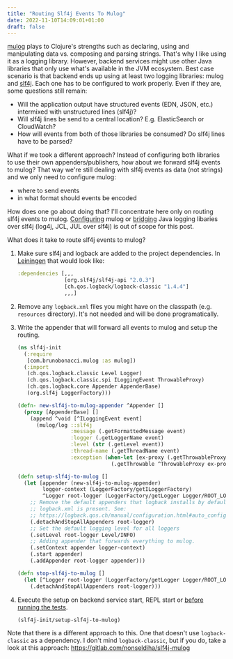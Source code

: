```yaml
---
title: "Routing Slf4j Events To Mulog"
date: 2022-11-10T14:09:01+01:00
draft: false
---
```


[mulog](https://github.com/BrunoBonacci/mulog) plays to Clojure's strengths such
as declaring, using and manipulating data vs. composing and parsing strings.
That's why I like using it as a logging library. However, backend services might
use other Java libraries that only use what's available in the JVM ecosystem.
Best case scenario is that backend ends up using at least two logging libraries:
mulog and [slf4j](https://www.slf4j.org/). Each one has to be configured to work
properly. Even if they are, some questions still remain:

- Will the application output have structured events (EDN, JSON, etc.)
  intermixed with unstructured lines (slf4j)?
- Will slf4j lines be send to a central location? E.g. ElasticSearch or
  CloudWatch?
- How will events from both of those libraries be consumed? Do slf4j lines have
  to be parsed?

What if we took a different approach? Instead of configuring both libraries to
use their own appenders/publishers, how about we forward slf4j events to mulog?
That way we're still dealing with slf4j events as data (not strings) and we only
need to configure mulog:

- where to send events
- in what format should events be encoded

How does one go about doing that? I'll concentrate here only on routing slf4j
events to mulog. [Configuring](https://github.com/BrunoBonacci/mulog#publishers)
mulog or [bridging](https://www.slf4j.org/legacy.html) Java logging libaries
over slf4j (log4j, JCL, JUL over slf4j) is out of scope for this post.

What does it take to route slf4j events to mulog?

1. Make sure slf4j and logback are added to the project dependencies. In
   [Leiningen](https://leiningen.org/) that would look like:

   ```clojure
   :dependencies [,,,
                  [org.slf4j/slf4j-api "2.0.3"]
                  [ch.qos.logback/logback-classic "1.4.4"]
                  ,,,]
   ```

2. Remove any `logback.xml` files you might have on the classpath (e.g.
   `resources` directory). It's not needed and will be done programatically.

3. Write the appender that will forward all events to mulog and setup the
   routing.

   ```clojure
   (ns slf4j-init
     (:require
      [com.brunobonacci.mulog :as mulog])
     (:import
      (ch.qos.logback.classic Level Logger)
      (ch.qos.logback.classic.spi ILoggingEvent ThrowableProxy)
      (ch.qos.logback.core Appender AppenderBase)
      (org.slf4j LoggerFactory)))

   (defn- new-slf4j-to-mulog-appender ^Appender []
     (proxy [AppenderBase] []
       (append ^void [^ILoggingEvent event]
         (mulog/log ::slf4j
                    :message (.getFormattedMessage event)
                    :logger (.getLoggerName event)
                    :level (str (.getLevel event))
                    :thread-name (.getThreadName event)
                    :exception (when-let [ex-proxy (.getThrowableProxy event)]
                                 (.getThrowable ^ThrowableProxy ex-proxy))))))

   (defn setup-slf4j-to-mulog []
     (let [appender (new-slf4j-to-mulog-appender)
           logger-context (LoggerFactory/getILoggerFactory)
           ^Logger root-logger (LoggerFactory/getLogger Logger/ROOT_LOGGER_NAME)]
       ;; Remove the default appenders that logback installs by default when no
       ;; logback.xml is present. See:
       ;; https://logback.qos.ch/manual/configuration.html#auto_configuration
       (.detachAndStopAllAppenders root-logger)
       ;; Set the default logging level for all loggers
       (.setLevel root-logger Level/INFO)
       ;; Adding appender that forwards everything to mulog.
       (.setContext appender logger-context)
       (.start appender)
       (.addAppender root-logger appender)))

   (defn stop-slf4j-to-mulog []
     (let [^Logger root-logger (LoggerFactory/getLogger Logger/ROOT_LOGGER_NAME)]
       (.detachAndStopAllAppenders root-logger)))
   ```

4. Execute the setup on backend service start, REPL start or [before running
   the tests](../kaocha-start-system-hook).

   ```clojure
   (slf4j-init/setup-slf4j-to-mulog)
   ```

Note that there is a different approach to this. One that doesn't use
`logback-classic` as a dependency. I don't mind `logback-classic`, but if you
do, take a look at this approach: https://gitlab.com/nonseldiha/slf4j-mulog
